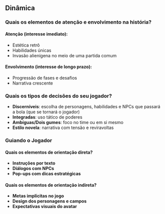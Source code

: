 ## Dinâmica

### Quais os elementos de atenção e envolvimento na história?

#### Atenção (interesse imediato):
- Estética retrô
- Habilidades únicas
- Invasão alienígena no meio de uma partida comum

#### Envolvimento (interesse de longo prazo):
- Progressão de fases e desafios
- Narrativa crescente

### Quais os tipos de decisões do seu jogador?
- **Discerníveis**: escolha de personagens, habilidades e NPCs que passará a bola (que se tornará o jogador)
- **Integradas**: uso tático de poderes
- **Ambíguas/Dois gumes**: foco no time ou em si mesmo
- **Estilo novela**: narrativa com tensão e reviravoltas

### Guiando o Jogador

#### Quais os elementos de orientação direta?
- **Instruções por texto**
- **Diálogos com NPCs**
- **Pop-ups com dicas estratégicas**

#### Quais os elementos de orientação indireta?
- **Metas implícitas no jogo**
- **Design dos personagens e campos**
- **Expectativas visuais do avatar**
